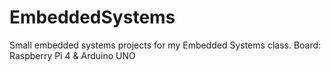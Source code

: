 # EmbeddedSystems
Small embedded systems projects for my Embedded Systems class. 
Board: Raspberry Pi 4 & Arduino UNO
